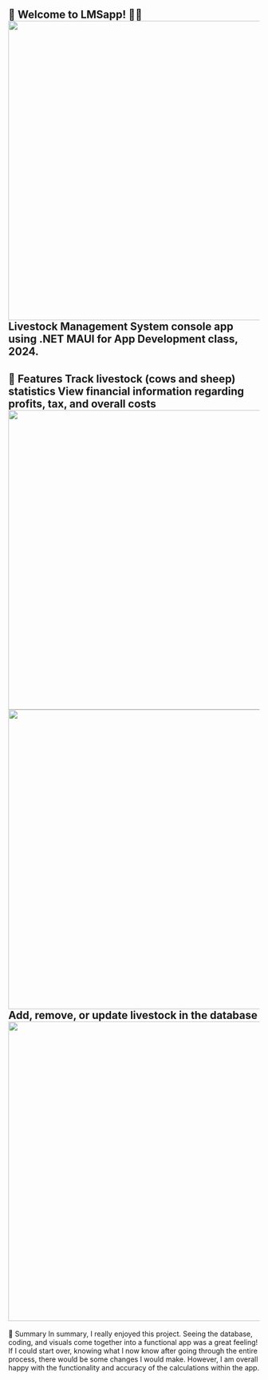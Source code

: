 🎉 Welcome to LMSapp! 🐄🐑
<img src="https://github.com/yllomssim/LMSapp/assets/142194837/ace10514-7817-44bb-84f6-49362637948a" height="600">
Livestock Management System console app using .NET MAUI for App Development class, 2024.
---
🚀 Features
Track livestock (cows and sheep) statistics
View financial information regarding profits, tax, and overall costs
<img src="https://github.com/yllomssim/LMSapp/assets/142194837/c2b30434-344f-4ede-ace5-9fe9865a148f" height="600">
<img src="https://github.com/yllomssim/LMSapp/assets/142194837/ab0789fc-ccd2-4435-8274-6578ed676fa2" height="600">
Add, remove, or update livestock in the database
<img src="https://github.com/yllomssim/LMSapp/assets/142194837/585f9cd9-7d96-4700-927e-e1a8cdc1a3ff" height="600">
---
💬 Summary
In summary, I really enjoyed this project. Seeing the database, coding, and visuals come together into a functional app was a great feeling! If I could start over, knowing what I now know after going through the entire process, there would be some changes I would make. However, I am overall happy with the functionality and accuracy of the calculations within the app.

